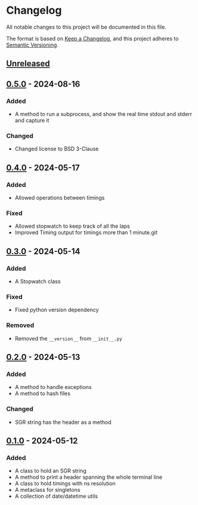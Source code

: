 # Changelog

All notable changes to this project will be documented in this file.

The format is based on [Keep a Changelog], and this project adheres to [Semantic Versioning].

## [Unreleased]

## [0.5.0] - 2024-08-16

### Added

-   A method to run a subprocess, and show the real time stdout and stderr and capture it

### Changed

-   Changed license to BSD 3-Clause

## [0.4.0] - 2024-05-17

### Added

-   Allowed operations between timings

### Fixed

-   Allowed stopwatch to keep track of all the laps
-   Improved Timing output for timings more than 1 minute.git

## [0.3.0] - 2024-05-14

### Added

-   A Stopwatch class

### Fixed

-   Fixed python version dependency

### Removed

-   Removed the `__version__` from `__init__.py`

## [0.2.0] - 2024-05-13

### Added

-   A method to handle exceptions
-   A method to hash files

### Changed

-   SGR string has the header as a method

## [0.1.0] - 2024-05-12

### Added

-   A class to hold an SGR string
-   A method to print a header spanning the whole terminal line
-   A class to hold timings with ns resolution
-   A metaclass for singletons
-   A collection of date/datetime utils

[Keep a Changelog]: https://keepachangelog.com/en/1.0.0/
[Semantic Versioning]: https://semver.org/spec/v2.0.0.html
[Unreleased]: https://github.com/spapanik/pyutilkit/compare/v0.5.0...main
[0.5.0]: https://github.com/spapanik/pyutilkit/compare/v0.4.0...v0.5.0
[0.4.0]: https://github.com/spapanik/pyutilkit/compare/v0.3.0...v0.4.0
[0.3.0]: https://github.com/spapanik/pyutilkit/compare/v0.2.0...v0.3.0
[0.2.0]: https://github.com/spapanik/pyutilkit/compare/v0.1.0...v0.2.0
[0.1.0]: https://github.com/spapanik/pyutilkit/releases/tag/v0.1.0
